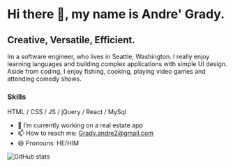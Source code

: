 # Hi there 👋, my name is Andre' Grady.
## Creative, Versatile, Efficient.
<!-- ![Software Engineer.](https://cdn.pixabay.com/photo/2017/05/04/15/12/welcome-sign-2284312__480.jpg) -->
Im a software engineer, who lives in Seattle, Washington. I really enjoy learning languages and building complex applications with simple UI design. Aside from coding, I enjoy fishing, cooking, playing video games and attending comedy shows.

### Skills
HTML / CSS / JS /  jQuery /  React  /  MySql  

- 🔭 I’m currently working on a real estate app  
- 📫 How to reach me: Grady.andre2@gmail.com 
- 😄 Pronouns: HE/HIM 


![GitHub stats](https://github-readme-stats.vercel.app/api?username=grady253&show_icons=true)  


